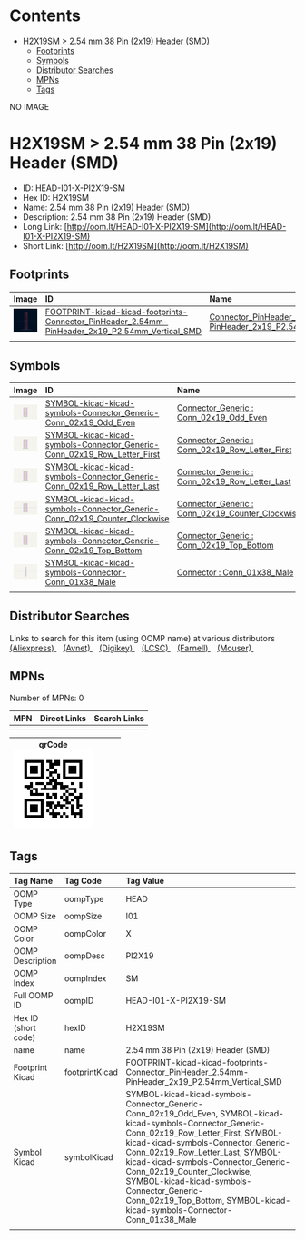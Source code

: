 



Contents
========

* [H2X19SM > 2.54 mm 38 Pin (2x19) Header (SMD)](#h2x19sm--254-mm-38-pin-2x19-header-smd)
	* [Footprints](#footprints)
	* [Symbols](#symbols)
	* [Distributor Searches](#distributor-searches)
	* [MPNs](#mpns)
	* [Tags](#tags)
  
NO IMAGE  
# H2X19SM > 2.54 mm 38 Pin (2x19) Header (SMD)

- ID: HEAD-I01-X-PI2X19-SM
- Hex ID: H2X19SM
- Name: 2.54 mm 38 Pin (2x19) Header (SMD)
- Description: 2.54 mm 38 Pin (2x19) Header (SMD)
- Long Link: [http://oom.lt/HEAD-I01-X-PI2X19-SM](http://oom.lt/HEAD-I01-X-PI2X19-SM)
- Short Link: [http://oom.lt/H2X19SM](http://oom.lt/H2X19SM)

## Footprints
  

|Image|ID|Name|
| :--- | :--- | :--- |
|[![](https://raw.githubusercontent.com/oomlout/oomlout_OOMP_eda_V2/main/FOOTPRINT/kicad/kicad-footprints/Connector_PinHeader_2.54mm/PinHeader_2x19_P2.54mm_Vertical_SMD/image_140.png)](https://github.com/oomlout/oomlout_OOMP_eda_V2/tree/main/FOOTPRINT/kicad/kicad-footprints/Connector_PinHeader_2.54mm/PinHeader_2x19_P2.54mm_Vertical_SMD/)|[FOOTPRINT-kicad-kicad-footprints-Connector_PinHeader_2.54mm-PinHeader_2x19_P2.54mm_Vertical_SMD](https://github.com/oomlout/oomlout_OOMP_eda_V2/tree/main/FOOTPRINT/kicad/kicad-footprints/Connector_PinHeader_2.54mm/PinHeader_2x19_P2.54mm_Vertical_SMD/)|[Connector_PinHeader_2.54mm : PinHeader_2x19_P2.54mm_Vertical_SMD](https://github.com/oomlout/oomlout_OOMP_eda_V2/tree/main/FOOTPRINT/kicad/kicad-footprints/Connector_PinHeader_2.54mm/PinHeader_2x19_P2.54mm_Vertical_SMD/)|
||||

## Symbols
  

|Image|ID|Name|
| :--- | :--- | :--- |
|[![](https://raw.githubusercontent.com/oomlout/oomlout_OOMP_eda_V2/main/SYMBOL/kicad/kicad-symbols/Connector_Generic/Conn_02x19_Odd_Even/image_140.png)](https://github.com/oomlout/oomlout_OOMP_eda_V2/tree/main/SYMBOL/kicad/kicad-symbols/Connector_Generic/Conn_02x19_Odd_Even/)|[SYMBOL-kicad-kicad-symbols-Connector_Generic-Conn_02x19_Odd_Even](https://github.com/oomlout/oomlout_OOMP_eda_V2/tree/main/SYMBOL/kicad/kicad-symbols/Connector_Generic/Conn_02x19_Odd_Even/)|[Connector_Generic : Conn_02x19_Odd_Even](https://github.com/oomlout/oomlout_OOMP_eda_V2/tree/main/SYMBOL/kicad/kicad-symbols/Connector_Generic/Conn_02x19_Odd_Even/)|
|[![](https://raw.githubusercontent.com/oomlout/oomlout_OOMP_eda_V2/main/SYMBOL/kicad/kicad-symbols/Connector_Generic/Conn_02x19_Row_Letter_First/image_140.png)](https://github.com/oomlout/oomlout_OOMP_eda_V2/tree/main/SYMBOL/kicad/kicad-symbols/Connector_Generic/Conn_02x19_Row_Letter_First/)|[SYMBOL-kicad-kicad-symbols-Connector_Generic-Conn_02x19_Row_Letter_First](https://github.com/oomlout/oomlout_OOMP_eda_V2/tree/main/SYMBOL/kicad/kicad-symbols/Connector_Generic/Conn_02x19_Row_Letter_First/)|[Connector_Generic : Conn_02x19_Row_Letter_First](https://github.com/oomlout/oomlout_OOMP_eda_V2/tree/main/SYMBOL/kicad/kicad-symbols/Connector_Generic/Conn_02x19_Row_Letter_First/)|
|[![](https://raw.githubusercontent.com/oomlout/oomlout_OOMP_eda_V2/main/SYMBOL/kicad/kicad-symbols/Connector_Generic/Conn_02x19_Row_Letter_Last/image_140.png)](https://github.com/oomlout/oomlout_OOMP_eda_V2/tree/main/SYMBOL/kicad/kicad-symbols/Connector_Generic/Conn_02x19_Row_Letter_Last/)|[SYMBOL-kicad-kicad-symbols-Connector_Generic-Conn_02x19_Row_Letter_Last](https://github.com/oomlout/oomlout_OOMP_eda_V2/tree/main/SYMBOL/kicad/kicad-symbols/Connector_Generic/Conn_02x19_Row_Letter_Last/)|[Connector_Generic : Conn_02x19_Row_Letter_Last](https://github.com/oomlout/oomlout_OOMP_eda_V2/tree/main/SYMBOL/kicad/kicad-symbols/Connector_Generic/Conn_02x19_Row_Letter_Last/)|
|[![](https://raw.githubusercontent.com/oomlout/oomlout_OOMP_eda_V2/main/SYMBOL/kicad/kicad-symbols/Connector_Generic/Conn_02x19_Counter_Clockwise/image_140.png)](https://github.com/oomlout/oomlout_OOMP_eda_V2/tree/main/SYMBOL/kicad/kicad-symbols/Connector_Generic/Conn_02x19_Counter_Clockwise/)|[SYMBOL-kicad-kicad-symbols-Connector_Generic-Conn_02x19_Counter_Clockwise](https://github.com/oomlout/oomlout_OOMP_eda_V2/tree/main/SYMBOL/kicad/kicad-symbols/Connector_Generic/Conn_02x19_Counter_Clockwise/)|[Connector_Generic : Conn_02x19_Counter_Clockwise](https://github.com/oomlout/oomlout_OOMP_eda_V2/tree/main/SYMBOL/kicad/kicad-symbols/Connector_Generic/Conn_02x19_Counter_Clockwise/)|
|[![](https://raw.githubusercontent.com/oomlout/oomlout_OOMP_eda_V2/main/SYMBOL/kicad/kicad-symbols/Connector_Generic/Conn_02x19_Top_Bottom/image_140.png)](https://github.com/oomlout/oomlout_OOMP_eda_V2/tree/main/SYMBOL/kicad/kicad-symbols/Connector_Generic/Conn_02x19_Top_Bottom/)|[SYMBOL-kicad-kicad-symbols-Connector_Generic-Conn_02x19_Top_Bottom](https://github.com/oomlout/oomlout_OOMP_eda_V2/tree/main/SYMBOL/kicad/kicad-symbols/Connector_Generic/Conn_02x19_Top_Bottom/)|[Connector_Generic : Conn_02x19_Top_Bottom](https://github.com/oomlout/oomlout_OOMP_eda_V2/tree/main/SYMBOL/kicad/kicad-symbols/Connector_Generic/Conn_02x19_Top_Bottom/)|
|[![](https://raw.githubusercontent.com/oomlout/oomlout_OOMP_eda_V2/main/SYMBOL/kicad/kicad-symbols/Connector/Conn_01x38_Male/image_140.png)](https://github.com/oomlout/oomlout_OOMP_eda_V2/tree/main/SYMBOL/kicad/kicad-symbols/Connector/Conn_01x38_Male/)|[SYMBOL-kicad-kicad-symbols-Connector-Conn_01x38_Male](https://github.com/oomlout/oomlout_OOMP_eda_V2/tree/main/SYMBOL/kicad/kicad-symbols/Connector/Conn_01x38_Male/)|[Connector : Conn_01x38_Male](https://github.com/oomlout/oomlout_OOMP_eda_V2/tree/main/SYMBOL/kicad/kicad-symbols/Connector/Conn_01x38_Male/)|
||||

## Distributor Searches
  
Links to search for this item (using OOMP name) at various distributors  
[(Aliexpress) ](https://www.aliexpress.com/wholesale?SearchText=11172.54+mm+38+Pin+2x19+Header+SMD)&nbsp;&nbsp;&nbsp;[(Avnet) ](https://www.avnet.com/shop/us/search/2.54+mm+38+Pin+2x19+Header+SMD)&nbsp;&nbsp;&nbsp;[(Digikey) ](https://www.digikey.co.uk/en/products/result?s=2.54+mm+38+Pin+2x19+Header+SMD)&nbsp;&nbsp;&nbsp;[(LCSC) ](https://www.lcsc.com/search?q=2.54+mm+38+Pin+2x19+Header+SMD)&nbsp;&nbsp;&nbsp;[(Farnell) ](https://uk.farnell.com/search?st=2.54+mm+38+Pin+2x19+Header+SMD)&nbsp;&nbsp;&nbsp;[(Mouser) ](https://www.mouser.com/c/?q=2.54+mm+38+Pin+2x19+Header+SMD)&nbsp;&nbsp;&nbsp;
## MPNs
  
Number of MPNs: 0  

|MPN|Direct Links|Search Links|
| :--- | :--- | :--- |
||||
  

|qrCode<br>[![](https://raw.githubusercontent.com/oomlout/oomlout_OOMP_parts_V2/main/HEAD/I01/X/PI2X19/SM/qrCode_140.png)](https://github.com/oomlout/oomlout_OOMP_parts_V2/tree/main/HEAD/I01/X/PI2X19/SM/qrCode.png)||||
| :---: | :---: | :---: | :---: |

## Tags
  

|Tag Name|Tag Code|Tag Value|
| :--- | :--- | :--- |
|OOMP Type|oompType|HEAD|
|OOMP Size|oompSize|I01|
|OOMP Color|oompColor|X|
|OOMP Description|oompDesc|PI2X19|
|OOMP Index|oompIndex|SM|
|Full OOMP ID|oompID|HEAD-I01-X-PI2X19-SM|
|Hex ID (short code)|hexID|H2X19SM|
|name|name|2.54 mm 38 Pin (2x19) Header (SMD)|
|Footprint Kicad|footprintKicad|FOOTPRINT-kicad-kicad-footprints-Connector_PinHeader_2.54mm-PinHeader_2x19_P2.54mm_Vertical_SMD|
|Symbol Kicad|symbolKicad|SYMBOL-kicad-kicad-symbols-Connector_Generic-Conn_02x19_Odd_Even, SYMBOL-kicad-kicad-symbols-Connector_Generic-Conn_02x19_Row_Letter_First, SYMBOL-kicad-kicad-symbols-Connector_Generic-Conn_02x19_Row_Letter_Last, SYMBOL-kicad-kicad-symbols-Connector_Generic-Conn_02x19_Counter_Clockwise, SYMBOL-kicad-kicad-symbols-Connector_Generic-Conn_02x19_Top_Bottom, SYMBOL-kicad-kicad-symbols-Connector-Conn_01x38_Male|
||||
